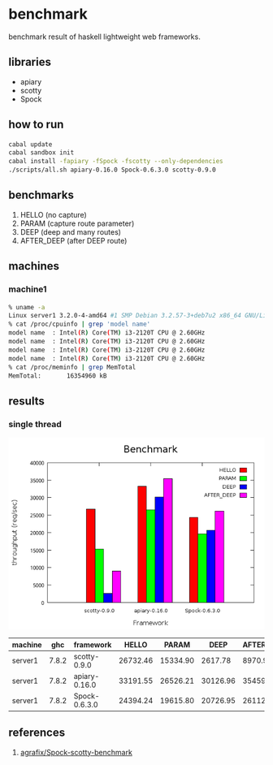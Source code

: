 benchmark
===
benchmark result of haskell lightweight web frameworks.

libraries
---
* apiary
* scotty
* Spock

how to run
---
```.sh
cabal update
cabal sandbox init
cabal install -fapiary -fSpock -fscotty --only-dependencies
./scripts/all.sh apiary-0.16.0 Spock-0.6.3.0 scotty-0.9.0
```

benchmarks
---
1. HELLO (no capture)
2. PARAM (capture route parameter)
3. DEEP  (deep and many routes)
3. AFTER_DEEP (after DEEP route)

machines
---

### machine1

```.sh
% uname -a
Linux server1 3.2.0-4-amd64 #1 SMP Debian 3.2.57-3+deb7u2 x86_64 GNU/Linux
% cat /proc/cpuinfo | grep 'model name'
model name	: Intel(R) Core(TM) i3-2120T CPU @ 2.60GHz
model name	: Intel(R) Core(TM) i3-2120T CPU @ 2.60GHz
model name	: Intel(R) Core(TM) i3-2120T CPU @ 2.60GHz
model name	: Intel(R) Core(TM) i3-2120T CPU @ 2.60GHz
% cat /proc/meminfo | grep MemTotal
MemTotal:       16354960 kB
```

results
---

### single thread

![result](./results/1/result-server1.png)

|machine  |ghc    |framework    |HELLO   |PARAM   |DEEP    |AFTER_DEEP|
|---------|-------|-------------|--------|--------|--------|----------|
|server1  |7.8.2  |scotty-0.9.0 |26732.46|15334.90|2617.78 |8970.98   |
|server1  |7.8.2  |apiary-0.16.0|33191.55|26526.21|30126.96|35459.68  |
|server1  |7.8.2  |Spock-0.6.3.0|24394.24|19615.80|20726.95|26112.09  |

references
---
1. [agrafix/Spock-scotty-benchmark](https://github.com/agrafix/Spock-scotty-benchmark)
